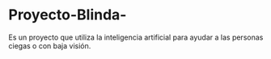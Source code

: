# Proyecto-Blinda-
Es un proyecto que utiliza la inteligencia artificial para ayudar a las personas ciegas o con baja visión.

